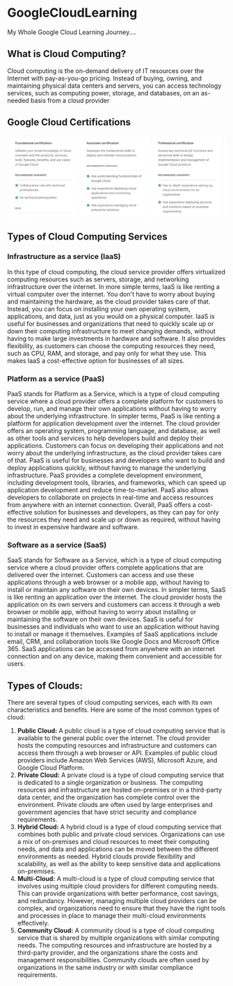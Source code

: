 # GoogleCloudLearning
My Whole Google Cloud Learning Journey....

## What is Cloud Computing?
Cloud computing is the on-demand delivery of IT resources over the Internet with pay-as-you-go pricing. Instead of buying, owning, and maintaining physical data centers and servers, you can access technology services, such as computing power, storage, and databases, on an as-needed basis from a cloud provider

## Google Cloud Certifications
![Google Cloud Certifications](images/certifications.png)

## Types of Cloud Computing Services
### Infrastructure as a service (IaaS)
In this type of cloud computing, the cloud service provider offers virtualized computing resources such as servers, storage, and networking infrastructure over the internet.
In more simple terms, IaaS is like renting a virtual computer over the internet. You don't have to worry about buying and maintaining the hardware, as the cloud provider takes care of that. Instead, you can focus on installing your own operating system, applications, and data, just as you would on a physical computer.
IaaS is useful for businesses and organizations that need to quickly scale up or down their computing infrastructure to meet changing demands, without having to make large investments in hardware and software. It also provides flexibility, as customers can choose the computing resources they need, such as CPU, RAM, and storage, and pay only for what they use. This makes IaaS a cost-effective option for businesses of all sizes.

### Platform as a service (PaaS)
PaaS stands for Platform as a Service, which is a type of cloud computing service where a cloud provider offers a complete platform for customers to develop, run, and manage their own applications without having to worry about the underlying infrastructure.
In simpler terms, PaaS is like renting a platform for application development over the internet. The cloud provider offers an operating system, programming language, and database, as well as other tools and services to help developers build and deploy their applications. Customers can focus on developing their applications and not worry about the underlying infrastructure, as the cloud provider takes care of that.
PaaS is useful for businesses and developers who want to build and deploy applications quickly, without having to manage the underlying infrastructure. PaaS provides a complete development environment, including development tools, libraries, and frameworks, which can speed up application development and reduce time-to-market. PaaS also allows developers to collaborate on projects in real-time and access resources from anywhere with an internet connection.
Overall, PaaS offers a cost-effective solution for businesses and developers, as they can pay for only the resources they need and scale up or down as required, without having to invest in expensive hardware and software.

### Software as a service (SaaS)
SaaS stands for Software as a Service, which is a type of cloud computing service where a cloud provider offers complete applications that are delivered over the internet. Customers can access and use these applications through a web browser or a mobile app, without having to install or maintain any software on their own devices.
In simpler terms, SaaS is like renting an application over the internet. The cloud provider hosts the application on its own servers and customers can access it through a web browser or mobile app, without having to worry about installing or maintaining the software on their own devices.
SaaS is useful for businesses and individuals who want to use an application without having to install or manage it themselves. Examples of SaaS applications include email, CRM, and collaboration tools like Google Docs and Microsoft Office 365. SaaS applications can be accessed from anywhere with an internet connection and on any device, making them convenient and accessible for users.

## Types of Clouds:
There are several types of cloud computing services, each with its own characteristics and benefits. Here are some of the most common types of cloud:
  1.	**Public Cloud:** A public cloud is a type of cloud computing service that is available to the general public over the internet. The cloud provider hosts the computing resources and infrastructure and customers can access them through a web browser or API. Examples of public cloud providers include Amazon Web Services (AWS), Microsoft Azure, and Google Cloud Platform.
  2.	**Private Cloud:** A private cloud is a type of cloud computing service that is dedicated to a single organization or business. The computing resources and infrastructure are hosted on-premises or in a third-party data center, and the organization has complete control over the environment. Private clouds are often used by large enterprises and government agencies that have strict security and compliance requirements.
  3.  **Hybrid Cloud:** A hybrid cloud is a type of cloud computing service that combines both public and private cloud services. Organizations can use a mix of on-premises and cloud resources to meet their computing needs, and data and applications can be moved between the different environments as needed. Hybrid clouds provide flexibility and scalability, as well as the ability to keep sensitive data and applications on-premises.
  4.  **Multi-Cloud:** A multi-cloud is a type of cloud computing service that involves using multiple cloud providers for different computing needs. This can provide organizations with better performance, cost savings, and redundancy. However, managing multiple cloud providers can be complex, and organizations need to ensure that they have the right tools and processes in place to manage their multi-cloud environments effectively.
  5.  **Community Cloud:** A community cloud is a type of cloud computing service that is shared by multiple organizations with similar computing needs. The computing resources and infrastructure are hosted by a third-party provider, and the organizations share the costs and management responsibilities. Community clouds are often used by organizations in the same industry or with similar compliance requirements.


